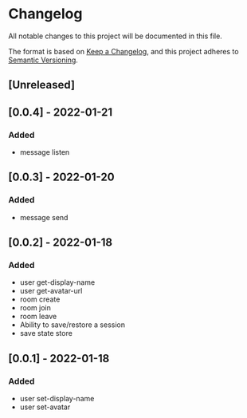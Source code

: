 # Changelog
All notable changes to this project will be documented in this file.

The format is based on [Keep a Changelog](https://keepachangelog.com/en/1.0.0/),
and this project adheres to [Semantic Versioning](https://semver.org/spec/v2.0.0.html).

## [Unreleased]

## [0.0.4] - 2022-01-21

### Added
- message listen

## [0.0.3] - 2022-01-20

### Added
- message send

## [0.0.2] - 2022-01-18

### Added
- user get-display-name
- user get-avatar-url
- room create
- room join
- room leave
- Ability to save/restore a session
- save state store

## [0.0.1] - 2022-01-18

### Added
- user set-display-name
- user set-avatar
